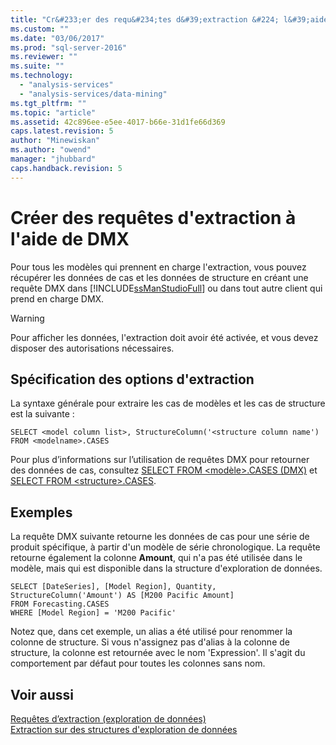 ```yaml
---
title: "Cr&#233;er des requ&#234;tes d&#39;extraction &#224; l&#39;aide de DMX | Microsoft Docs"
ms.custom: ""
ms.date: "03/06/2017"
ms.prod: "sql-server-2016"
ms.reviewer: ""
ms.suite: ""
ms.technology: 
  - "analysis-services"
  - "analysis-services/data-mining"
ms.tgt_pltfrm: ""
ms.topic: "article"
ms.assetid: 42c896ee-e5ee-4017-b66e-31d1fe66d369
caps.latest.revision: 5
author: "Minewiskan"
ms.author: "owend"
manager: "jhubbard"
caps.handback.revision: 5
---
```

# Cr&#233;er des requ&#234;tes d&#39;extraction &#224; l&#39;aide de DMX
  Pour tous les modèles qui prennent en charge l'extraction, vous pouvez récupérer les données de cas et les données de structure en créant une requête DMX dans [!INCLUDE[ssManStudioFull](../../includes/ssmanstudiofull-md.md)] ou dans tout autre client qui prend en charge DMX.  
  
> [!WARNING]  
>  Pour afficher les données, l'extraction doit avoir été activée, et vous devez disposer des autorisations nécessaires.  
  
## Spécification des options d'extraction  
 La syntaxe générale pour extraire les cas de modèles et les cas de structure est la suivante :  
  
```  
SELECT <model column list>, StructureColumn('<structure column name') FROM <modelname>.CASES  
```  
  
 Pour plus d’informations sur l’utilisation de requêtes DMX pour retourner des données de cas, consultez [SELECT FROM &#60;modèle&#62;.CASES &#40;DMX&#41;](../Topic/SELECT%20FROM%20%3Cmodel%3E.CASES%20\(DMX\).md) et [SELECT FROM &#60;structure&#62;.CASES](../Topic/SELECT%20FROM%20%3Cstructure%3E.CASES.md).  
  
## Exemples  
 La requête DMX suivante retourne les données de cas pour une série de produit spécifique, à partir d'un modèle de série chronologique. La requête retourne également la colonne **Amount**, qui n'a pas été utilisée dans le modèle, mais qui est disponible dans la structure d'exploration de données.  
  
```  
SELECT [DateSeries], [Model Region], Quantity, StructureColumn('Amount') AS [M200 Pacific Amount]  
FROM Forecasting.CASES  
WHERE [Model Region] = 'M200 Pacific'  
```  
  
 Notez que, dans cet exemple, un alias a été utilisé pour renommer la colonne de structure. Si vous n'assignez pas d'alias à la colonne de structure, la colonne est retournée avec le nom 'Expression'. Il s'agit du comportement par défaut pour toutes les colonnes sans nom.  
  
## Voir aussi  
 [Requêtes d’extraction &#40;exploration de données&#41;](../../analysis-services/data-mining/drillthrough-queries-data-mining.md)   
 [Extraction sur des structures d'exploration de données](../../analysis-services/data-mining/drillthrough-on-mining-structures.md)  
  
  